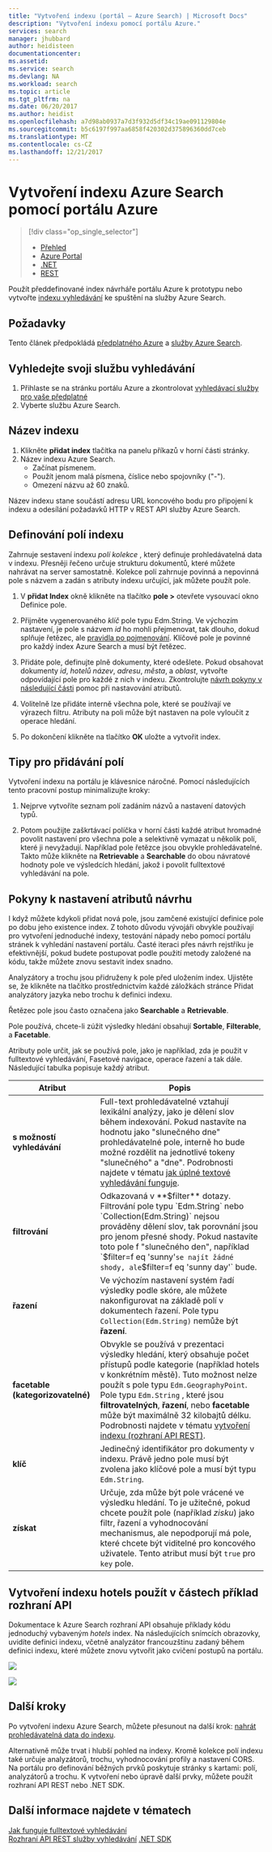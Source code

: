 ```yaml
---
title: "Vytvoření indexu (portál – Azure Search) | Microsoft Docs"
description: "Vytvoření indexu pomocí portálu Azure."
services: search
manager: jhubbard
author: heidisteen
documentationcenter: 
ms.assetid: 
ms.service: search
ms.devlang: NA
ms.workload: search
ms.topic: article
ms.tgt_pltfrm: na
ms.date: 06/20/2017
ms.author: heidist
ms.openlocfilehash: a7d98ab0937a7d3f932d5df34c19ae091129804e
ms.sourcegitcommit: b5c6197f997aa6858f420302d375896360dd7ceb
ms.translationtype: MT
ms.contentlocale: cs-CZ
ms.lasthandoff: 12/21/2017
---
```

# <a name="create-an-azure-search-index-using-the-azure-portal"></a>Vytvoření indexu Azure Search pomocí portálu Azure
> [!div class="op_single_selector"]
> * [Přehled](search-what-is-an-index.md)
> * [Azure Portal](search-create-index-portal.md)
> * [.NET](search-create-index-dotnet.md)
> * [REST](search-create-index-rest-api.md)
> 
> 

Použít předdefinované index návrháře portálu Azure k prototypu nebo vytvořte [indexu vyhledávání](search-what-is-an-index.md) ke spuštění na služby Azure Search. 

## <a name="prerequisites"></a>Požadavky

Tento článek předpokládá [předplatného Azure](https://azure.microsoft.com/pricing/free-trial/?WT.mc_id=A261C142F) a [služby Azure Search](search-create-service-portal.md).  

## <a name="find-your-search-service"></a>Vyhledejte svoji službu vyhledávání
1. Přihlaste se na stránku portálu Azure a zkontrolovat [vyhledávací služby pro vaše předplatné](https://portal.azure.com/#blade/HubsExtension/BrowseResourceBlade/resourceType/Microsoft.Search%2FsearchServices)
2. Vyberte službu Azure Search.

## <a name="name-the-index"></a>Název indexu

1. Klikněte **přidat index** tlačítka na panelu příkazů v horní části stránky.
2. Název indexu Azure Search. 
   * Začínat písmenem.
   * Použít jenom malá písmena, číslice nebo spojovníky ("-").
   * Omezení názvu až 60 znaků.

  Název indexu stane součástí adresu URL koncového bodu pro připojení k indexu a odesílání požadavků HTTP v REST API služby Azure Search.

## <a name="define-the-fields-of-your-index"></a>Definování polí indexu

Zahrnuje sestavení indexu *polí kolekce* , který definuje prohledávatelná data v indexu. Přesněji řečeno určuje strukturu dokumentů, které můžete nahrávat na server samostatně. Kolekce polí zahrnuje povinná a nepovinná pole s názvem a zadán s atributy indexu určující, jak můžete použít pole.

1. V **přidat Index** okně klikněte na tlačítko **pole >** otevřete vysouvací okno Definice pole. 

2. Přijměte vygenerovaného *klíč* pole typu Edm.String. Ve výchozím nastavení, je pole s názvem *id* ho mohli přejmenovat, tak dlouho, dokud splňuje řetězec, ale [pravidla po pojmenování](https://docs.microsoft.com/rest/api/searchservice/Naming-rules). Klíčové pole je povinné pro každý index Azure Search a musí být řetězec.

3. Přidáte pole, definujte plně dokumenty, které odešlete. Pokud obsahovat dokumenty *id*, *hotelů název*, *adresu*, *města*, a *oblast*, vytvořte odpovídající pole pro každé z nich v indexu. Zkontrolujte [návrh pokyny v následující části](#design) pomoc při nastavování atributů.

4. Volitelně lze přidáte interně všechna pole, které se používají ve výrazech filtru. Atributy na poli může být nastaven na pole vyloučit z operace hledání.

5. Po dokončení klikněte na tlačítko **OK** uložte a vytvořit index.

## <a name="tips-for-adding-fields"></a>Tipy pro přidávání polí

Vytvoření indexu na portálu je klávesnice náročné. Pomocí následujících tento pracovní postup minimalizujte kroky:

1. Nejprve vytvoříte seznam polí zadáním názvů a nastavení datových typů.

2. Potom použijte zaškrtávací políčka v horní části každé atribut hromadné povolit nastavení pro všechna pole a selektivně vymazat u několik polí, které ji nevyžadují. Například pole řetězce jsou obvykle prohledávatelné. Takto může klikněte na **Retrievable** a **Searchable** do obou návratové hodnoty pole ve výsledcích hledání, jakož i povolit fulltextové vyhledávání na pole. 

<a name="design"></a>
## <a name="design-guidance-for-setting-attributes"></a>Pokyny k nastavení atributů návrhu

I když můžete kdykoli přidat nová pole, jsou zamčené existující definice pole po dobu jeho existence index. Z tohoto důvodu vývojáři obvykle používají pro vytvoření jednoduché indexy, testování nápady nebo pomocí portálu stránek k vyhledání nastavení portálu. Časté iteraci přes návrh rejstříku je efektivnější, pokud budete postupovat podle použití metody založené na kódu, takže můžete znovu sestavit index snadno.

Analyzátory a trochu jsou přidruženy k pole před uložením index. Ujistěte se, že klikněte na tlačítko prostřednictvím každé záložkách stránce Přidat analyzátory jazyka nebo trochu k definici indexu.

Řetězec pole jsou často označena jako **Searchable** a **Retrievable**.

Pole používá, chcete-li zúžit výsledky hledání obsahují **Sortable**, **Filterable**, a **Facetable**.

Atributy pole určit, jak se používá pole, jako je například, zda je použit v fulltextové vyhledávání, Fasetové navigace, operace řazení a tak dále. Následující tabulka popisuje každý atribut.

|Atribut|Popis|  
|---------------|-----------------|  
|**s možností vyhledávání**|Full-text prohledávatelné vztahují lexikální analýzy, jako je dělení slov během indexování. Pokud nastavíte na hodnotu jako "slunečného dne" prohledávatelné pole, interně ho bude možné rozdělit na jednotlivé tokeny "slunečného" a "dne". Podrobnosti najdete v tématu [jak úplné textové vyhledávání funguje](search-lucene-query-architecture.md).|  
|**filtrování**|Odkazovaná v **$filter** dotazy. Filtrování pole typu `Edm.String` nebo `Collection(Edm.String)` nejsou prováděny dělení slov, tak porovnání jsou pro jenom přesné shody. Pokud nastavíte toto pole f "slunečného den", například `$filter=f eq 'sunny'` se najít žádné shody, ale `$filter=f eq 'sunny day'` bude. |  
|**řazení**|Ve výchozím nastavení systém řadí výsledky podle skóre, ale můžete nakonfigurovat na základě polí v dokumentech řazení. Pole typu `Collection(Edm.String)` nemůže být **řazení**. |  
|**facetable (kategorizovatelné)**|Obvykle se používá v prezentaci výsledky hledání, který obsahuje počet přístupů podle kategorie (například hotels v konkrétním městě). Tuto možnost nelze použít s pole typu `Edm.GeographyPoint`. Pole typu `Edm.String` , které jsou **filtrovatelných**, **řazení**, nebo **facetable** může být maximálně 32 kilobajtů délku. Podrobnosti najdete v tématu [vytvoření indexu (rozhraní API REST)](https://docs.microsoft.com/rest/api/searchservice/create-index).|  
|**klíč**|Jedinečný identifikátor pro dokumenty v indexu. Právě jedno pole musí být zvolena jako klíčové pole a musí být typu `Edm.String`.|  
|**získat**|Určuje, zda může být pole vrácené ve výsledku hledání. To je užitečné, pokud chcete použít pole (například *zisku*) jako filtr, řazení a vyhodnocování mechanismus, ale nepodporují má pole, které chcete být viditelné pro koncového uživatele. Tento atribut musí být `true` pro `key` pole.|  

## <a name="create-the-hotels-index-used-in-example-api-sections"></a>Vytvoření indexu hotels použít v částech příklad rozhraní API

Dokumentace k Azure Search rozhraní API obsahuje příklady kódu jednoduchý vybaveným *hotels* index. Na následujících snímcích obrazovky, uvidíte definici indexu, včetně analyzátor francouzštinu zadaný během definici indexu, které můžete znovu vytvořit jako cvičení postupů na portálu.

![](./media/search-create-index-portal/field-definitions.png)

![](./media/search-create-index-portal/set-analyzer.png)

## <a name="next-steps"></a>Další kroky

Po vytvoření indexu Azure Search, můžete přesunout na další krok: [nahrát prohledávatelná data do indexu](search-what-is-data-import.md).

Alternativně může trvat i hlubší pohled na indexy. Kromě kolekce polí indexu také určuje analyzátorů, trochu, vyhodnocování profily a nastavení CORS. Na portálu pro definování běžných prvků poskytuje stránky s kartami: polí, analyzátorů a trochu. K vytvoření nebo úpravě další prvky, můžete použít rozhraní API REST nebo .NET SDK.

## <a name="see-also"></a>Další informace najdete v tématech

 [Jak funguje fulltextové vyhledávání](search-lucene-query-architecture.md)  
 [Rozhraní API REST služby vyhledávání](https://docs.microsoft.com/rest/api/searchservice/) [.NET SDK](https://docs.microsoft.com/dotnet/api/overview/azure/search?view=azure-dotnet)

